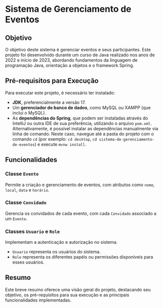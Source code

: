 # Sistema de Gerenciamento de Eventos

## Objetivo
O objetivo deste sistema é gerenciar eventos e seus participantes. Este projeto foi desenvolvido durante um curso de Java realizado nos anos de 2022 e início de 2023, abordando fundamentos da linguagem de programação Java, orientação a objetos e o framework Spring.

## Pré-requisitos para Execução
Para executar este projeto, é necessário ter instalado:

- **JDK**, preferencialmente a versão 17.
- Um **gerenciador de banco de dados**, como MySQL ou XAMPP (que inclui o MySQL).
- As **dependências do Spring**, que podem ser instaladas através do IntelliJ ou outra IDE de sua preferência, utilizando o arquivo `pom.xml`. Alternativamente, é possível instalar as dependências manualmente via linha de comando. Neste caso, navegue até a pasta do projeto com o comando `cd` (por exemplo: `cd desktop`, `cd sistema-de-gerenciamento-de-eventos`) e execute `mvnw install`.

## Funcionalidades

### Classe `Evento`
Permite a criação e gerenciamento de eventos, com atributos como `nome`, `local`, `data` e `horário`.

### Classe `Convidado`
Gerencia os convidados de cada evento, com cada `Convidado` associado a um `Evento`.

### Classes `Usuario` e `Role`
Implementam a autenticação e autorização no sistema.
- `Usuario` representa os usuários do sistema.
- `Role` representa os diferentes papéis ou permissões disponíveis para esses usuários.

## Resumo
Este breve resumo oferece uma visão geral do projeto, destacando seu objetivo, os pré-requisitos para sua execução e as principais funcionalidades implementadas.
